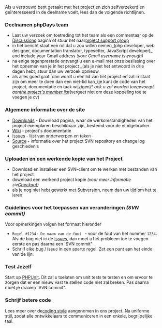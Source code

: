 <a href='Hidden comment: revision: 1'></a>

Als u vertrouwd bent geraakt met het project en zich zelfverzekerd en geïnteresseerd in de deelname voelt, lees dan de volgende richtlijnen.

### Deelnamen phpDays team ###

  * Laat uw verzoek om toetreding tot het team als een commentaar op de [Discussions](NlAnswers.md) pagina of stuur het naar[project support group](http://groups.google.com/group/phpdays-en)
  * in het bericht staat een rol dat u zou willen nemen_(php developer, web designer, documentation translator, typesetter, JavaScript developer)_ and include your Gmail address _(your Gmail username is enough)_
  * na enige tegenprestatie ontvangt u een e-mail met onze beslissing over het opnemen van je in het project _(als je niet het antwoord in drie dagen hebt, stuur dan uw verzoek opnieuw
  * als alles goed gaat, dan wordt u een lid van het project en zal in staat zijn om meer te doen dan een niet-lid kan_(je kunt de code van het project, documentatie en taak wijzigen)_* ook u zal worden toegevoegd aan[the project's member list](http://code.google.com/p/phpdays/people/list)_(vergeet niet om deze koppeling toe te voegen je cv)

### Algemene informatie over de site ###

  * [Downloads](http://code.google.com/p/phpdays/downloads/list) - Download pagina, waar de werkomstandigheden van het project exemplaren beschikbaar zijn, bestemd voor de eindgebruiker
  * [Wiki](http://code.google.com/p/phpdays/w/list) - project's documentatie
  * [Issues](http://code.google.com/p/phpdays/issues/list) - lijst van onderwerpen en taken
  * [Source](http://code.google.com/p/phpdays/source/list) - informatie over het project SVN repository en change log geschiedenis

### Uploaden en een werkende kopie van het Project ###

  * Download en installeer een SVN-client om te werken met bestanden van het project
  * download een werkend project kopie _(voor meer informatie zie[Checkout](http://code.google.com/p/phpdays/source/checkout))_
  * als je nog niet hebt gewerkt met Subversion, neem dan uw tijd om het te leren

### Guidelines voor het toepassen van veranderingen _(SVN commit)_ ###

Voor opmerkingen volgen het formaat hieronder

  * `Regel #1234: De naam van de fout ` - voor de fout van het nummer `1234`. Als de bug niet in de [Issues](http://code.google.com/p/phpdays/issues/list), dan moet u het probleem toe te voegen eerste en pas daarna een `SVN commit"
  * Schrijf elke bug / issue in een aparte regel. Zet een punt aan het einde van de lijn.

### Test Jezelf ###

Start op [PHPUnit](http://blogs.sun.com/netbeansphp/entry/recent_improvements_in_phpunit_support). Dit zal u toelaten om unit tests te testen en om ervoor te zorgen dat er een nieuw vast te stellen code niet zal breken. Pas daarna moet je draaien `SVN commit".

### Schrijf betere code ###

Lees meer over de[coding style](NlCodingStyle.md) aangenomen in ons project. Na uniforme stijl, zodat alle ontwikkelaars te communiceren in een enkele, begrijpelijke taal.